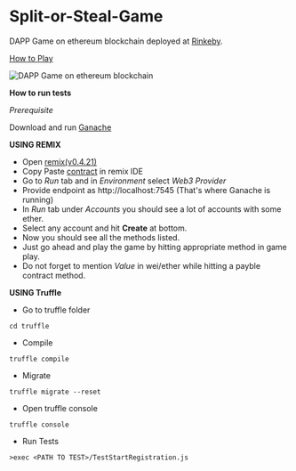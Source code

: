 # Split-or-Steal-Game

DAPP Game on ethereum blockchain deployed at [Rinkeby](https://rinkeby.etherscan.io/address/0x65fb55676278a460f002aa98b59718bfe6cd9078#code).

[How to Play](http://showmeyourcode.github.io/Split-or-Steal-Game/#about)

![DAPP Game on ethereum blockchain](https://i.imgur.com/sN5IWiq.jpg)

**How to run tests**

_Prerequisite_

Download and run [Ganache](http://truffleframework.com/ganache/)

**USING REMIX**

* Open [remix(v0.4.21)](http://remix.ethereum.org/)
* Copy Paste [contract](https://github.com/showmeyourcode/Split-or-Steal-Game/blob/master/truffle/contracts/SplitStealContractV2.sol) in remix IDE
* Go to _Run_ tab and in _Environment_ select _Web3 Provider_
* Provide endpoint as http://localhost:7545 (That's where Ganache is running)
* In _Run_ tab under _Accounts_ you should see a lot of accounts with some ether.
* Select any account and hit **Create** at bottom.
* Now you should see all the methods listed.
* Just go ahead and play the game by hitting appropriate method in game play.
* Do not forget to mention _Value_ in wei/ether while hitting a payble contract method.

**USING Truffle**

* Go to truffle folder

```shell
cd truffle
```

* Compile

```shell
truffle compile
```

* Migrate

```shell
truffle migrate --reset
```

* Open truffle console

```shell
truffle console
```

* Run Tests

```shell
>exec <PATH TO TEST>/TestStartRegistration.js
```
